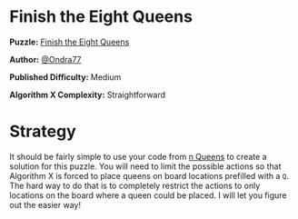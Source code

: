 # Finish the Eight Queens

__Puzzle:__ [Finish the Eight Queens](https://www.codingame.com/training/medium/finish-the-eight-queens)

__Author:__ [@Ondra77](https://www.codingame.com/profile/9b94383a2f784aded15c4244a1ed02eb5232805)

__Published Difficulty:__ Medium

__Algorithm X Complexity:__ Straightforward

# Strategy

It should be fairly simple to use your code from [n Queens]( https://www.codingame.com/training/hard/n-queens) to create a solution for this puzzle. You will need to limit the possible actions so that Algorithm X is forced to place queens on board locations prefilled with a `Q`. The hard way to do that is to completely restrict the actions to only locations on the board where a queen could be placed. I will let you figure out the easier way!
